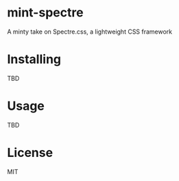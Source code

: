 # mint-spectre

A minty take on Spectre.css, a lightweight CSS framework

# Installing

TBD

# Usage

TBD

# License

MIT